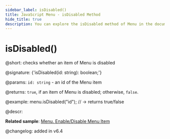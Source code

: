 ```yaml
---
sidebar_label: isDisabled()
title: JavaScript Menu - isDisabled Method 
hide_title: true
description: You can explore the isDisabled method of Menu in the documentation of the DHTMLX JavaScript UI library. Browse developer guides and API reference, try out code examples and live demos, and download a free 30-day evaluation version of DHTMLX Suite 7.
---
```

 
# isDisabled()

@short: checks whether an item of Menu is disabled

@signature: {'isDisabled(id: string): boolean;'}

@params:
`id: string` - an id of the Menu item

@returns:
`true`, if an item of Menu is disabled; otherwise, `false`.

@example:
menu.isDisabled("id"); // -> returns true/false

@descr:

**Related sample**: [Menu. Enable/Disable Menu Item](https://snippet.dhtmlx.com/zuoam7r7)

@changelog: added in v6.4

[comment]: # (@related: menu/work_with_menu.md#checkingifamenuoptionisdisabled)
